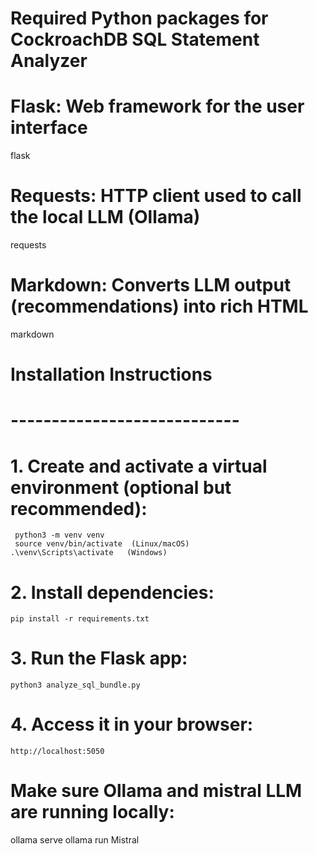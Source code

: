 # Required Python packages for CockroachDB SQL Statement Analyzer

# Flask: Web framework for the user interface
flask

# Requests: HTTP client used to call the local LLM (Ollama)
requests

# Markdown: Converts LLM output (recommendations) into rich HTML
markdown

# Installation Instructions
# ----------------------------
# 1. Create and activate a virtual environment (optional but recommended):
     python3 -m venv venv
     source venv/bin/activate  (Linux/macOS)
    .\venv\Scripts\activate   (Windows)
#
# 2. Install dependencies:
    pip install -r requirements.txt

# 3. Run the Flask app:
    python3 analyze_sql_bundle.py
#
# 4. Access it in your browser:
    http://localhost:5050

#  Make sure Ollama and mistral LLM are  running locally:
   ollama serve
   ollama run Mistral
